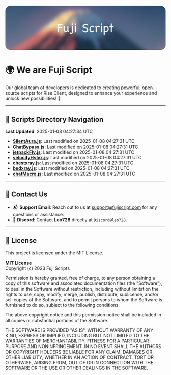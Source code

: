 ![Banner](.github/b.webp)

# 🌍 **We are Fuji Script**

Our global team of developers is dedicated to creating powerful, open-source scripts for Rise Client, designed to enhance your experience and unlock new possibilities! 🌟

---
<!-- SCRIPTS_NAVIGATION_START -->
## 📂 **Scripts Directory Navigation**

**Last Updated**: 2025-01-08 04:27:34 UTC

- **[SilentAura.js](scripts/SilentAura.js)**: Last modified on 2025-01-08 04:27:31 UTC
- **[ChatBypass.js](scripts/ChatBypass.js)**: Last modified on 2025-01-08 04:27:31 UTC
- **[jetpackFly.js](scripts/jetpackFly.js)**: Last modified on 2025-01-08 04:27:31 UTC
- **[velocityHylex.js](scripts/velocityHylex.js)**: Last modified on 2025-01-08 04:27:31 UTC
- **[chestxray.js](scripts/chestxray.js)**: Last modified on 2025-01-08 04:27:31 UTC
- **[bedxray.js](scripts/bedxray.js)**: Last modified on 2025-01-08 04:27:31 UTC
- **[chatMacro.js](scripts/chatMacro.js)**: Last modified on 2025-01-08 04:27:31 UTC

<!-- SCRIPTS_NAVIGATION_END -->

---

## 💬 **Contact Us**  
- 📬 **Support Email**: Reach out to us at [support@fujiscript.com](mailto:support@fujiscript.com) for any questions or assistance.  
- 💬 **Discord**: Contact **Leo728** directly at `Discord@leo728`.

---

## 📜 **License**

This project is licensed under the MIT License.  

**MIT License**  
Copyright (c) 2023 Fuji Scripts  

Permission is hereby granted, free of charge, to any person obtaining a copy of this software and associated documentation files (the "Software"), to deal in the Software without restriction, including without limitation the rights to use, copy, modify, merge, publish, distribute, sublicense, and/or sell copies of the Software, and to permit persons to whom the Software is furnished to do so, subject to the following conditions:  

The above copyright notice and this permission notice shall be included in all copies or substantial portions of the Software.  

THE SOFTWARE IS PROVIDED "AS IS", WITHOUT WARRANTY OF ANY KIND, EXPRESS OR IMPLIED, INCLUDING BUT NOT LIMITED TO THE WARRANTIES OF MERCHANTABILITY, FITNESS FOR A PARTICULAR PURPOSE AND NONINFRINGEMENT. IN NO EVENT SHALL THE AUTHORS OR COPYRIGHT HOLDERS BE LIABLE FOR ANY CLAIM, DAMAGES OR OTHER LIABILITY, WHETHER IN AN ACTION OF CONTRACT, TORT OR OTHERWISE, ARISING FROM, OUT OF OR IN CONNECTION WITH THE SOFTWARE OR THE USE OR OTHER DEALINGS IN THE SOFTWARE.  
